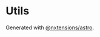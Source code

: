 # Utils

Generated with [@nxtensions/astro](https://github.com/nxtensions/nxtensions/tree/main/packages/astro).
